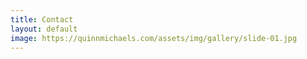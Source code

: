 ```yaml
---
title: Contact
layout: default
image: https://quinnmichaels.com/assets/img/gallery/slide-01.jpg
---
```

